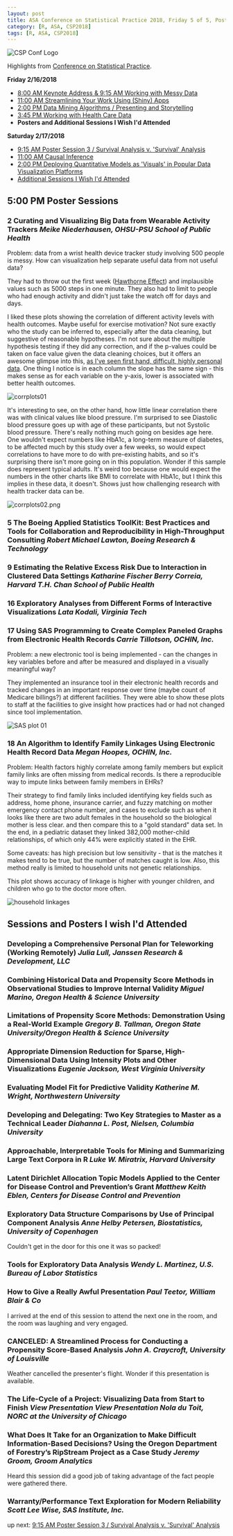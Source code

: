 ```yaml
---
layout: post
title: ASA Conference on Statistical Practice 2018, Friday 5 of 5, Posters and Additional Sessions I Wish I'd Attended
category: [R, ASA, CSP2018]
tags: [R, ASA, CSP2018]
---
```


![CSP Conf Logo](/images/csp2018.png "Conference Logo")

Highlights from [Conference on Statistical Practice](https://ww2.amstat.org/meetings/csp/2018/index.cfm). 

**Friday 2/16/2018**
* [8:00 AM Keynote Address & 9:15 AM Working with Messy Data](https://dgarmat.github.io/CSP2018-Fri-8am/)
* [11:00 AM Streamlining Your Work Using (Shiny) Apps](https://dgarmat.github.io/CSP2018-Fri-11am/)
* [2:00 PM Data Mining Algorithms / Presenting and Storytelling](https://dgarmat.github.io/CSP2018-Fri-2pm/)
* [3:45 PM Working with Health Care Data](https://dgarmat.github.io/CSP2018-Fri-345pm/)
* **Posters and Additional Sessions I Wish I'd Attended**

**Saturday 2/17/2018**
* [9:15 AM Poster Session 3 / Survival Analysis v. 'Survival' Analysis](https://dgarmat.github.io/CSP2018-Sat-915am/)
* [11:00 AM Causal Inference](https://dgarmat.github.io/CSP2018-Sat-11am/)
* [2:00 PM Deploying Quantitative Models as 'Visuals' in Popular Data Visualization Platforms](https://dgarmat.github.io/CSP2018-Sat-2pm/)
* [Additional Sessions I Wish I'd Attended](https://dgarmat.github.io/CSP2018-Sat-Additional/)

## 5:00 PM Poster Sessions

### 	2 Curating and Visualizing Big Data from Wearable Activity Trackers *Meike Niederhausen, OHSU-PSU School of Public Health*

Problem: data from a wrist health device tracker study involving 500 people is messy. How can visualization help separate useful data  from not useful data?

They had to throw out the first week ([Hawthorne Effect](https://en.wikipedia.org/wiki/Hawthorne_effect)) and implausible values such as 5000 steps in one minute. They also had to limit to people who had enough activity and didn't just take the watch off for days and days.

I liked these plots showing the correlation of different activity levels with health outcomes. Maybe useful for exercise motivation? Not sure exactly who the study can be inferred to, especially after the data cleaning, but suggestive of reasonable hypotheses. I'm not sure about the multiple hypothesis testing if they did any correction, and if the p-values could be taken on face value given the data cleaning choices, but it offers an awesome glimpse into this, [as I've seen first hand, difficult, highly personal data](https://dgarmat.github.io/Calories-vs-Sleep/). One thing I notice is in each column the slope has the same sign - this makes sense as for each variable on the y-axis, lower is associated with better health outcomes. 

![corrplots01](/images/corrplots01.png "can see the red low p-value ones")

It's interesting to see, on the other hand, how little linear correlation there was with clinical values like blood pressure. I'm surprised to see Diastolic blood pressure goes up with age of these participants, but not Systolic blood pressure. There's really nothing much going on besides age here. One wouldn't expect numbers like HbA1c, a long-term measure of diabetes, to be affected much by this study over a few weeks, so would expect correlations to have more to do with pre-existing habits, and so it's surprising there isn't more going on in this population. Wonder if this sample does represent typical adults. It's weird too because one would expect the numbers in the other charts like BMI to correlate with HbA1c, but I think this implies in these data, it doesn't. Shows just how challenging research with health tracker data can be.

![corrplots02.png](/images/corrplots02.png "again, fewer low p-value ones")

### 	5 The Boeing Applied Statistics ToolKit: Best Practices and Tools for Collaboration and Reproducibility in High-Throughput Consulting *Robert Michael Lawton, Boeing Research & Technology*

### 	9 Estimating the Relative Excess Risk Due to Interaction in Clustered Data Settings *Katharine Fischer Berry Correia, Harvard T.H. Chan School of Public Health*

### 16 Exploratory Analyses from Different Forms of Interactive Visualizations *Lata Kodali, Virginia Tech*

### 17 Using SAS Programming to Create Complex Paneled Graphs from Electronic Health Records *Carrie Tillotson, OCHIN, Inc.*

Problem: a new electronic tool is being implemented - can the changes in key variables before and after be measured and displayed in a visually meaningful way?

They implemented an insurance tool in their electronic health records and tracked changes in an important response over time (maybe count of Medicare billings?) at different facilities. They were able to show these plots to staff at the facilities to give insight how practices had or had not changed since tool implementation.

![SAS plot 01](/images/sas01.png "SAS Plot 01")

### 18 An Algorithm to Identify Family Linkages Using Electronic Health Record Data *Megan Hoopes, OCHIN, Inc.*

Problem: Health factors highly correlate among family members but explicit family links are often missing from medical records. Is there a reproducible way to impute links between family members in EHRs?

Their strategy to find family links included identifying key fields such as address, home phone, insurance carrier, and fuzzy matching on mother emergency contact phone number, and cases to exclude such as when it looks like there are two adult females in the household so the biological mother is less clear. and then compare this to a "gold standard" data set. In the end, in a pediatric dataset they linked 382,000 mother-child relationships, of which only 44% were explicitly stated in the EHR.

Some caveats: has high precision but low sensitivity - that is the matches it makes tend to be true, but the number of matches caught is low. Also, this method really is limited to household units not genetic relationships.

This plot shows accuracy of linkage is higher with younger children, and children who go to the doctor more often.

![household linkages](/images/householdlink01.png "accuracy of linkages")

## Sessions and Posters I wish I'd Attended


### 	Developing a Comprehensive Personal Plan for Teleworking (Working Remotely) *Julia Lull, Janssen Research & Development, LLC*


### Combining Historical Data and Propensity Score Methods in Observational Studies to Improve Internal Validity *Miguel Marino, Oregon Health & Science University*

### 	Limitations of Propensity Score Methods: Demonstration Using a Real-World Example *Gregory B. Tallman, Oregon State University/Oregon Health & Science University*

### Appropriate Dimension Reduction for Sparse, High-Dimensional Data Using Intensity Plots and Other Visualizations *Eugenie Jackson, West Virginia University*

### 	Evaluating Model Fit for Predictive Validity *Katherine M. Wright, Northwestern University*

### 	Developing and Delegating: Two Key Strategies to Master as a Technical Leader *Diahanna L. Post, Nielsen, Columbia University*

### 	Approachable, Interpretable Tools for Mining and Summarizing Large Text Corpora in R *Luke W. Miratrix, Harvard University*

### Latent Dirichlet Allocation Topic Models Applied to the Center for Disease Control and Prevention’s Grant *Matthew Keith Eblen, Centers for Disease Control and Prevention*

### 	Exploratory Data Structure Comparisons by Use of Principal Component Analysis *Anne Helby Petersen, Biostatistics, University of Copenhagen*

Couldn't get in the door for this one it was so packed!

### Tools for Exploratory Data Analysis *Wendy L. Martinez, U.S. Bureau of Labor Statistics*

### How to Give a Really Awful Presentation *Paul Teetor, William Blair & Co*

I arrived at the end of this session to attend the next one in the room, and the room was laughing and very engaged. 

### CANCELED: A Streamlined Process for Conducting a Propensity Score-Based Analysis *John A. Craycroft, University of Louisville*

Weather cancelled the presenter's flight. Wonder if this presentation is available. 

### 	The Life-Cycle of a Project: Visualizing Data from Start to Finish *View Presentation View Presentation Nola du Toit, NORC at the University of Chicago*

### What Does It Take for an Organization to Make Difficult Information-Based Decisions? Using the Oregon Department of Forestry’s RipStream Project as a Case Study *Jeremy Groom, Groom Analytics*

Heard this session did a good job of taking advantage of the fact people were gathered there. 

### 	Warranty/Performance Text Exploration for Modern Reliability *Scott Lee Wise, SAS Institute, Inc.*



up next: [9:15 AM Poster Session 3 / Survival Analysis v. 'Survival' Analysis](https://dgarmat.github.io/CSP2018-Sat-915am/)

